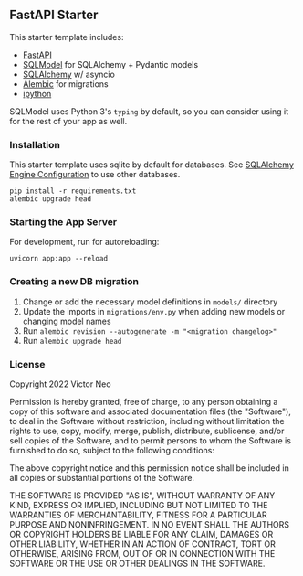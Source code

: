 ## FastAPI Starter

This starter template includes:
- [FastAPI](https://fastapi.tiangolo.com/)
- [SQLModel](https://sqlmodel.tiangolo.com/) for SQLAlchemy + Pydantic models
- [SQLAlchemy](https://www.sqlalchemy.org/) w/ asyncio
- [Alembic](https://alembic.sqlalchemy.org/en/latest/) for migrations
- [ipython](https://ipython.org/)

SQLModel uses Python 3's `typing` by default, so you can consider using it for
the rest of your app as well.

### Installation

This starter template uses sqlite by default for databases. See
[SQLAlchemy Engine Configuration](https://docs.sqlalchemy.org/en/14/core/engines.html#database-urls)
to use other databases.

```
pip install -r requirements.txt
alembic upgrade head
```

### Starting the App Server

For development, run for autoreloading:

```
uvicorn app:app --reload
```

### Creating a new DB migration

1. Change or add the necessary model definitions in `models/` directory
2. Update the imports in `migrations/env.py` when adding new models or changing model names
3. Run `alembic revision --autogenerate -m "<migration changelog>"`
4. Run `alembic upgrade head`

### License

Copyright 2022 Victor Neo

Permission is hereby granted, free of charge, to any person obtaining a copy of
this software and associated documentation files (the "Software"), to deal in
the Software without restriction, including without limitation the rights to
use, copy, modify, merge, publish, distribute, sublicense, and/or sell copies of
the Software, and to permit persons to whom the Software is furnished to do so,
subject to the following conditions:

The above copyright notice and this permission notice shall be included in all copies or substantial portions of the Software.

THE SOFTWARE IS PROVIDED "AS IS", WITHOUT WARRANTY OF ANY KIND, EXPRESS OR
IMPLIED, INCLUDING BUT NOT LIMITED TO THE WARRANTIES OF MERCHANTABILITY, FITNESS
FOR A PARTICULAR PURPOSE AND NONINFRINGEMENT. IN NO EVENT SHALL THE AUTHORS OR
COPYRIGHT HOLDERS BE LIABLE FOR ANY CLAIM, DAMAGES OR OTHER LIABILITY, WHETHER
IN AN ACTION OF CONTRACT, TORT OR OTHERWISE, ARISING FROM, OUT OF OR IN
CONNECTION WITH THE SOFTWARE OR THE USE OR OTHER DEALINGS IN THE SOFTWARE.
